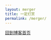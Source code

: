 ```yaml
---
layout: merger
title: 一定打赏
permalink: /merger/
---
```

<a href="https://www.fringe.icu/">回到博客首页</a>
